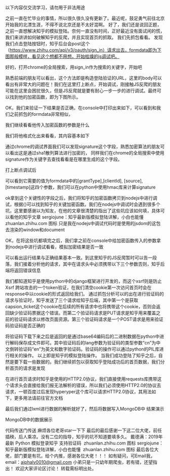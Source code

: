 以下内容仅交流学习，请勿用于非法用途

之前一直在忙毕业的事情，所以很久很久没有更新了。最近呢，鼓足勇气前往北京开始我的北漂生涯，不得不说北京还是不太好混啊。
好了，我们还是说回正题，之前一直想解决知乎的模拟登陆。奈何一直没有时间，正好最近没有面试闲的慌，我们来讲讲如何破解知乎的反爬，并且实现首页的抓取。
我们先抓包看看。
发现我们点击登陆按钮时，知乎后台会post这个（https://www.zhihu.com/api/v3/oauth/sign_in）请求出去，formdata即为下图那般模样，看见这个想都不用想，开始枯燥的js调试吧。

好的，打开chrome的全局搜索，用sign_in作为搜索的关键字，开始吧

熟悉前端的朋友可以看出，这个方法即是构造登陆验证的URL，这里的body可以看出有非常大的问题在！我们在这里打上断点，开始调试，刚接触JS反爬的朋友可能在这里会困扰很久，但是JS反爬就是要有耐心一步一步的进行调试。最终可以找到他的加密函数，即为下图所示。

OK，我们来验证一下结果是否正确，在console中打印出来如下，可以看到和我们之前抓包的formdata非常相似，

我们继续看看他传入加密函数的参数是什么

我们将他格式化出来看看，其内容基本如下

通过chrome的调试界面我们可以发现signature这个字段，熟悉加密算法的朋友可以看出这是通过sha1散列算法进行加密的， 同样我们在chrome的全局搜索中使用signature作为关键字去查找看看是在哪里生成的这个字段。

打上断点调试后

可以看到它需要的值为formdata中的[grantType],[clientId], [source],[timestamp]这四个参数，我们可以在python中使用hmac库来计算signature

ok拿到这个关键性的字段之后，我们将知乎的加密函数拷贝到nodejs中进行调试，根据{}可以找到知乎的关键加密函数。我们在nodejs中调试时会遇到很多个坑，这里要感谢以为知友，在他的文章很清楚的指出了这些坑应该如何填，具体可以看他的知乎文章
sergiojune：知乎最新版模拟登陆详解，小白也能懂
​
zhuanlan.zhihu.com
图标
只是我在nodejs中调试代码时是使用的jsdom的这包去渲染的window和document

OK，在将这些坑都填完之后，我们拿之前在console中给加密函数传入的参数拿到nodejs中进行调试看看，模拟加密结果是否一致

可以看出运行结果与正确结果基本一致。到这里知乎的JS反爬暂时可以告一段落，我们接着分析他的请求，其中在请求头中必须携带以下三个参数否则，知乎后端将返回错误信息

我们都知道知乎是使用python中的django框架进行开发的，而这个xsrf则是防止Xsrf 跨站攻击的一个token验证，在我们清空cookie第一次访问首页时会在response中以cookie的形式返回给我们。
通过抓包分析可以的出在进行验证码的请求与验证时，知乎发送了三个请求给知乎后端，其中第一个是获取capsion_ticket这个cookie在后续的所有请求中也将携带这个cookie，否则会返回缺少验证码票据这个错误。而第二个验证码请求是PUT请求是知乎用来覆盖之前的验证码请求以修改页面资源。第三个验证码请求是一个POST请求是用来验证码验证码是否正确的



将验证码下载下来之后是返回的是通过base64编码后的二进制数据在python中进行解码保存成文件即可。其中验证码后的lang参数为验证码的类型参数“cn”为中文倒转验证码“en”为英文和数字验证码。验证码的操作可以通过python的PIL库进行相关的操作。
以上即是知乎的模拟登陆操作。
当我们成功登陆了知乎之后，自然是要下载一些数据的。我们继续抓包以获取知乎登陆成功后的首页数据，我们分析首页的请求是发现

在进行首页请求时知乎是使用的HTTP2.0协议，我们直接使用requests库携带这个请求头会直接给我们报无法解析的错误，所以我们必须使用HTTP2.0的协议去请求，一顿百度过后发现hyperyper这个库可以请求HTTP2.0协议，其用法如下，更多用法请前往官方文档

最后我们通过lxml进行数据的解析就好了，然后将数据写入MongoDB中
结果演示

MongoDB中的数据展示

代码传送门传送
麻烦各位老哥star一下下
最后的最后感谢一下这二位大佬，前任插秧，后人乘凉。没有二位的指导，知乎的坑不知道要填多久。
戴德满：2019年最新 Python 模拟登录知乎  支持验证码
​
zhuanlan.zhihu.com
图标
sergiojune：知乎最新版模拟登陆详解，小白也能懂
​
zhuanlan.zhihu.com
图标
最后各位大佬，部门要是有坑，给个内推，感谢各位大佬！！！
如有疑问，可Email我，email：aiphalv0010@gmail.com
小弟只是一只幼年期爬虫，若有错，还望指出！
欢迎大家评论区讨论！
转载需标明出处。
